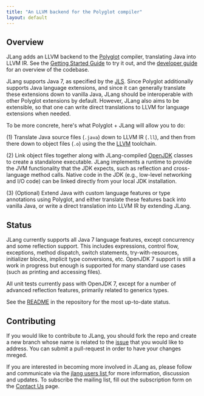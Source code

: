 ```yaml
---
title: "An LLVM backend for the Polyglot compiler"
layout: default
---
```


Overview
--------

JLang adds an LLVM backend to the [Polyglot](https://www.cs.cornell.edu/projects/polyglot/) compiler, translating Java into LLVM IR. See the [Getting Started Guide](user-manual.html) to try it out, and the [developer guide](developer-guide.html) for an overview of the codebase.

JLang supports Java 7, as specified by the [JLS](https://docs.oracle.com/javase/specs/jls/se7/html/index.html). Since Polyglot additionally supports Java language extensions, and since it can generally translate these extensions down to vanilla Java, JLang should be interoperable with other Polyglot extensions by default. However, JLang also aims to be extensible, so that one can write direct translations to LLVM for language extensions when needed.

To be more concrete, here's what Polyglot + JLang will allow you to do:

(1) Translate Java source files (`.java`) down to LLVM IR (`.ll`), and then from there down to object files (`.o`) using the the [LLVM](https://llvm.org) toolchain.

(2) Link object files together along with JLang-compiled [OpenJDK](http://openjdk.java.net/projects/jdk7/) classes to create a standalone executable. JLang implements a runtime to provide the JVM functionality that the JDK expects, such as reflection and cross-language method calls. Native code in the JDK (e.g., low-level networking and I/O code) can be linked directly from your local JDK installation.

(3) (Optional) Extend Java with custom language features or type annotations using Polyglot, and either translate these features back into vanilla Java, or write a direct translation into LLVM IR by extending JLang.

Status
------

JLang currently supports all Java 7 language features, except concurrency and some reflection support. This includes expressions, control flow, exceptions, method dispatch, switch statements, try-with-resources, initializer blocks, implicit type conversions, etc. OpenJDK 7 support is still a work in progress but enough is supported for many standard use cases (such as printing and accessing files).

All unit tests currently pass with OpenJDK 7, except for a number of advanced reflection features, primarily related to generics types.

See the [README](https://github.com/polyglot-compiler/JLang) in the repository for the most up-to-date status.


Contributing
------------
If you would like to contribute to JLang, you should fork the repo and create a new branch whose name is related to the [issue](https://github.com/polyglot-compiler/JLang/issues) that you would like to address. You can submit a pull-request in order to have your changes mreged.

If you are interested in becoming more involved in JLang as, please follow and communicate via the <a href="mailto:{{ site.contact }}">jlang users list </a> for more information, discussion and updates. To subscribe the mailing list, fill out the subscription form on the [Contact Us](contact-us.html) page.

